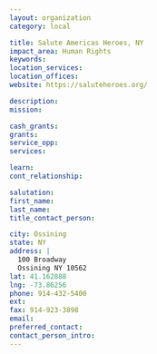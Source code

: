 ```yaml
---
layout: organization
category: local

title: Salute Americas Heroes, NY
impact_area: Human Rights
keywords: 
location_services: 
location_offices: 
website: https://saluteheroes.org/

description: 
mission: 

cash_grants: 
grants: 
service_opp: 
services: 

learn: 
cont_relationship: 

salutation: 
first_name: 
last_name: 
title_contact_person: 

city: Ossining
state: NY
address: |
  100 Broadway  
  Ossining NY 10562
lat: 41.162888
lng: -73.86256
phone: 914-432-5400
ext: 
fax: 914-923-3898
email: 
preferred_contact: 
contact_person_intro: 
---
```


